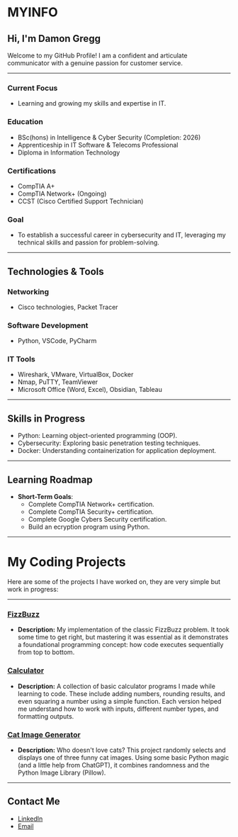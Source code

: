 # MYINFO  
## Hi, I'm Damon Gregg  

Welcome to my GitHub Profile! I am a confident and articulate communicator with a genuine passion for customer service.  

---

### **Current Focus**  
- Learning and growing my skills and expertise in IT.  

### **Education**  
- BSc(hons) in Intelligence & Cyber Security (Completion: 2026)  
- Apprenticeship in IT Software & Telecoms Professional  
- Diploma in Information Technology  

### **Certifications**  
- CompTIA A+  
- CompTIA Network+ (Ongoing)  
- CCST (Cisco Certified Support Technician)  

### **Goal**  
- To establish a successful career in cybersecurity and IT, leveraging my technical skills and passion for problem-solving.  

---

## **Technologies & Tools**  

### **Networking**  
- Cisco technologies, Packet Tracer  

### **Software Development**  
- Python, VSCode, PyCharm  

### **IT Tools**  
- Wireshark, VMware, VirtualBox, Docker  
- Nmap, PuTTY, TeamViewer
- Microsoft Office (Word, Excel), Obsidian, Tableau  

---

## **Skills in Progress**
- Python: Learning object-oriented programming (OOP).  
- Cybersecurity: Exploring basic penetration testing techniques.  
- Docker: Understanding containerization for application deployment.  

---

## **Learning Roadmap**
- **Short-Term Goals**:  
  - Complete CompTIA Network+ certification.
  - Complete CompTIA Security+ certification.
  - Complete Google Cybers Security certification.
  - Build an ecryption program using Python.
---

# My Coding Projects  

Here are some of the projects I have worked on, they are very simple but work in progress:

---

### [FizzBuzz](https://github.com/Damongregg10/Python_Repo/blob/main/fizz_buzz.py)
- **Description:** My implementation of the classic FizzBuzz problem. It took some time to get right, but mastering it was essential as it demonstrates a foundational programming concept: how code executes sequentially from top to bottom.

### [Calculator](https://github.com/Damongregg10/Python_Repo/blob/main/calculator.py)
- **Description:** A collection of basic calculator programs I made while learning to code. These include adding numbers, rounding results, and even squaring a number using a simple function. Each version helped me understand how to work with inputs, different number types, and formatting outputs.


### [Cat Image Generator](https://github.com/Damongregg10/Python_Repo/blob/main/Cat%20_Image_Generator.py)
- **Description:** Who doesn't love cats? This project randomly selects and displays one of three funny cat images. Using some basic Python magic (and a little help from ChatGPT), it combines randomness and the Python Image Library (Pillow).


---

## **Contact Me**
- [LinkedIn](https://www.linkedin.com/in/damon-gregg-2354512a0/)  
- [Email](damonjgregg@protonmail.com)


